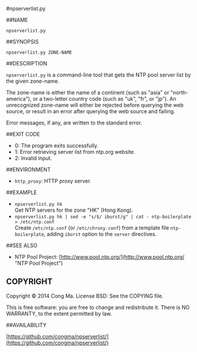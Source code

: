 #npserverlist.py

##NAME

`npserverlist.py`


##SYNOPSIS

    npserverlist.py ZONE-NAME


##DESCRIPTION

`npserverlist.py` is a command-line tool that gets the NTP pool server list by
the given zone-name.

The zone-name is either the name of a continent (such as "asia" or
"north-america"), or a two-letter country code (such as "uk", "fr", or "jp").
An unrecognized zone-name will either be rejected before querying the web
source, or result in an error after querying the web source and failing.

Error messages, if any, are written to the standard error.


##EXIT CODE

* 0:  The program exits successfully.
* 1:  Error retrieving server list from ntp.org website.
* 2:  Invalid input.


##ENVIRONMENT

* `http_proxy`: HTTP proxy server.


##EXAMPLE

* `npserverlist.py hk`  
  Get NTP servers for the zone "HK" (Hong Kong).
* `npserverlist.py hk | sed -e "s/$/ iburst/g" | cat - ntp-boilerplate >
  /etc/ntp.conf`  
  Create `/etc/ntp.conf` (or `/etc/chrony.conf`) from a
  template file `ntp-boilerplate`, adding `iburst` option to the `server`
  directives.


##SEE ALSO

* NTP Pool Project: [http://www.pool.ntp.org/](http://www.pool.ntp.org/ "NTP
  Pool Project")


## COPYRIGHT

Copyright © 2014 Cong Ma.  License BSD: See the COPYING file.

This is free software: you are free to change and redistribute it.  There is NO
WARRANTY, to the extent permitted by law.


##AVAILABILITY

[https://github.com/congma/npserverlist/](https://github.com/congma/npserverlist/)

